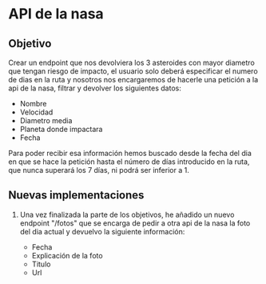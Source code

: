 # API de la nasa

## Objetivo
Crear un endpoint que nos devolviera los 3 asteroides con mayor diametro que tengan riesgo de impacto, el usuario solo deberá especificar el numero de dias en la ruta y nosotros nos encargaremos de hacerle una petición a la api de la nasa, filtrar y devolver los siguientes datos:

- Nombre
- Velocidad
- Diametro media
- Planeta donde impactara
- Fecha

Para poder recibir esa información hemos buscado desde la fecha del dia en que se hace la petición hasta el número de días introducido en la ruta, que nunca superará los 7 días, ni podrá ser inferior a 1.

## Nuevas implementaciones
1. Una vez finalizada la parte de los objetivos, he añadido un nuevo endpoint "/fotos" que se encarga de pedir a otra api de la nasa la foto del dia actual y devuelvo la siguiente información:

    - Fecha
    - Explicación de la foto
    - Titulo
    - Url